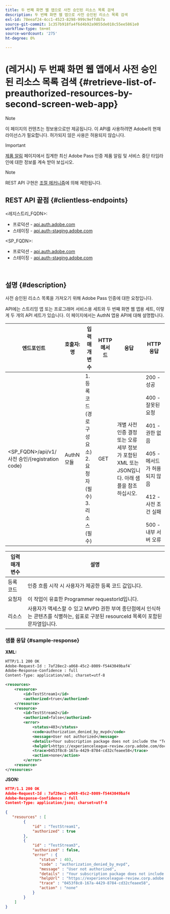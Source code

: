 ```yaml
---
title: 두 번째 화면 웹 앱으로 사전 승인된 리소스 목록 검색
description: 두 번째 화면 웹 앱으로 사전 승인된 리소스 목록 검색
exl-id: 78eeaf24-4cc1-4523-8298-999c9effdb7a
source-git-commit: 1c357b918fa4f6d4b92a9055de018c55ee5861e0
workflow-type: tm+mt
source-wordcount: '275'
ht-degree: 0%

---
```


# (레거시) 두 번째 화면 웹 앱에서 사전 승인된 리소스 목록 검색 {#retrieve-list-of-preauthorized-resources-by-second-screen-web-app}

>[!NOTE]
>
>이 페이지의 컨텐츠는 정보용으로만 제공됩니다. 이 API를 사용하려면 Adobe의 현재 라이선스가 필요합니다. 허가되지 않은 사용은 허용되지 않습니다.

>[!IMPORTANT]
>
> [제품 알림](/help/authentication/product-announcements.md) 페이지에서 집계한 최신 Adobe Pass 인증 제품 알림 및 서비스 중단 타임라인에 대한 정보를 계속 받아 보십시오.

>[!NOTE]
>
> REST API 구현은 [조절 메커니즘](/help/authentication/integration-guide-programmers/throttling-mechanism.md)에 의해 제한됩니다.

## REST API 끝점 {#clientless-endpoints}

&lt;레지스트리_FQDN>:

* 프로덕션 - [api.auth.adobe.com](http://api.auth.adobe.com/)
* 스테이징 - [api.auth-staging.adobe.com](http://api.auth-staging.adobe.com/)

&lt;SP_FQDN>:

* 프로덕션 - [api.auth.adobe.com](http://api.auth.adobe.com/)
* 스테이징 - [api.auth-staging.adobe.com](http://api.auth-staging.adobe.com/)

</br>

## 설명 {#description}

사전 승인된 리소스 목록을 가져오기 위해 Adobe Pass 인증에 대한 요청입니다.

API에는 스트리밍 앱 또는 프로그래머 서비스용 세트와 두 번째 화면 웹 앱용 세트, 이렇게 두 개의 API 세트가 있습니다. 이 페이지에서는 AuthN 앱용 API에 대해 설명합니다.


| 엔드포인트 | 호출자: </br>명 | 입력   </br>매개 변수 | HTTP </br>메서드 | 응답 | HTTP </br>응답 |
| --- | --- | --- | --- | --- | --- |
| &lt;SP_FQDN>/api/v1/사전 승인/{registration code} | AuthN 모듈 | 1. 등록 코드 </br>    (경로 구성 요소)</br>2.  요청자(필수)</br>3.  리소스(필수) | GET | 개별 사전 인증 결정 또는 오류 세부 정보가 포함된 XML 또는 JSON입니다. 아래 샘플을 참조하십시오. | 200 - 성공</br></br>400 - 잘못된 요청</br></br>401 - 권한 없음</br></br>405 - 메서드가 허용되지 않음 </br></br>412 - 사전 조건 실패</br></br>500 - 내부 서버 오류 |



| 입력 매개 변수 | 설명 |
| ---------------- | ------------------------------------------------------------------------------------------------------------------------------------------------------------------------------ |
| 등록 코드 | 인증 흐름 시작 시 사용자가 제공한 등록 코드 값입니다. |
| 요청자 | 이 작업이 유효한 Programmer requestorId입니다. |
| 리소스 | 사용자가 액세스할 수 있고 MVPD 권한 부여 종단점에서 인식하는 콘텐츠를 식별하는, 쉼표로 구분된 resourceId 목록이 포함된 문자열입니다. |


### 샘플 응답 {#sample-response}

**XML:**

```XML
HTTP/1.1 200 OK
Adobe-Request-Id : 7af28ec2-a068-45c2-8009-f5443049baf4`
Adobe-Response-Confidence : full
Content-Type: application/xml; charset=utf-8

<resources>
    <resource>
        <id>TestStream1</id>
        <authorized>true</authorized>
    </resource>
    <resource>
        <id>TestStream2</id>
        <authorized>false</authorized>  
        <error>
            <status>403</status>
            <code>authorization_denied_by_mvpd</code>
            <message>User not authorized</message>
            <details>Your subscription package does not include the "TestStream3" channel.</details>
            <helpUrl>https://experienceleague-review.corp.adobe.com/docs/primetime/authentication/auth-features/error-reportn/enhanced-error-codes.html#error-codes</helpUrl>
            <trace>0453f8c8-167a-4429-8784-cd32cfeaee58</trace>
            <action>none</action>
        </error>
    <resource>
</resources>
```

**JSON:**

```JSON
HTTP/1.1 200 OK
Adobe-Request-Id : 7af28ec2-a068-45c2-8009-f5443049baf4
Adobe-Response-Confidence : full
Content-Type: application/json; charset=utf-8
 
{
   "resources" : [
        {
            "id" : "TestStream1",
            "authorized" : true
        },
        {
            "id" : "TestStream3",
            "authorized" : false,
            "error" : {
               "status" : 403,
               "code" : "authorization_denied_by_mvpd",
               "message" : "User not authorized",
               "details" : "Your subscription package does not include the "TestStream3" channel.",
               "helpUrl" : "https://experienceleague-review.corp.adobe.com/docs/primetime/authentication/auth-features/error-reportn/enhanced-error-codes.html#error-codes",
               "trace" : "0453f8c8-167a-4429-8784-cd32cfeaee58",
               "action" : "none"
            }
        } 
    ]
}
```
